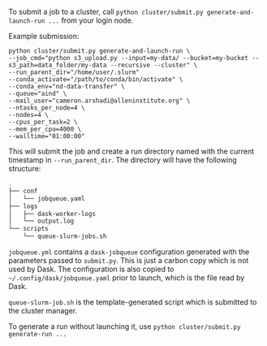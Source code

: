 To submit a job to a cluster, call `python cluster/submit.py generate-and-launch-run ...` from your login node.

Example submission:
```shell
python cluster/submit.py generate-and-launch-run \
--job_cmd="python s3_upload.py --input=my-data/ --bucket=my-bucket --s3_path=data_folder/my-data --recursive --cluster" \
--run_parent_dir="/home/user/.slurm"
--conda_activate="/path/to/conda/bin/activate" \
--conda_env="nd-data-transfer" \
--queue="aind" \
--mail_user="cameron.arshadi@alleninstitute.org" \
--ntasks_per_node=4 \
--nodes=4 \
--cpus_per_task=2 \
--mem_per_cpu=4000 \
--walltime="01:00:00"
```
This will submit the job and create a run directory named with the current timestamp in `--run_parent_dir`. 
The directory will have the following structure:
```bash
.
├── conf
│   └── jobqueue.yaml
├── logs
│   ├── dask-worker-logs
│   └── output.log
└── scripts
    └── queue-slurm-jobs.sh
```
`jobqueue.yml` contains a `dask-jobqueue` configuration generated with the parameters passed to `submit.py`. This is just a carbon
copy which is not used by Dask. The configuration is also copied to `~/.config/dask/jobqueue.yaml` prior to launch,
which is the file read by Dask.

`queue-slurm-job.sh` is the template-generated script which is submitted to the cluster manager.

To generate a run without launching it, use `python cluster/submit.py generate-run ...`

